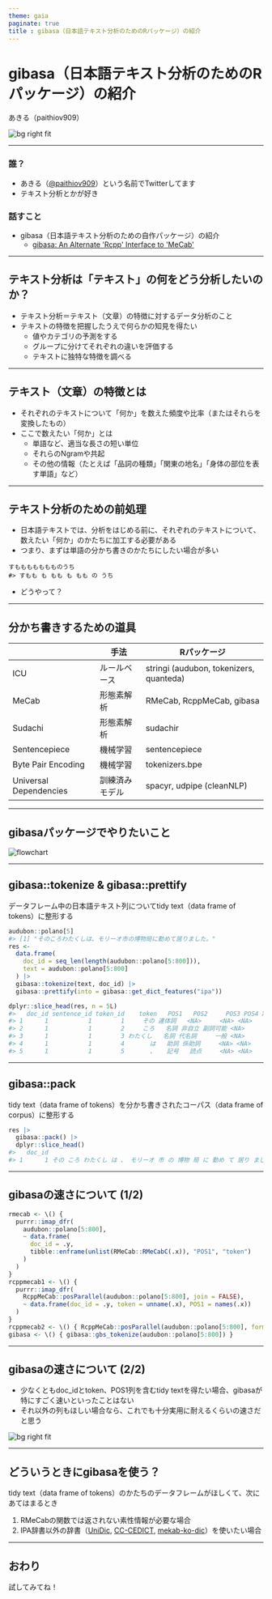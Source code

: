 ```yaml
---
theme: gaia
paginate: true
title : gibasa（日本語テキスト分析のためのRパッケージ）の紹介
---
```


# gibasa（日本語テキスト分析のためのRパッケージ）の紹介

あきる（paithiov909）

![bg right fit](qrcode_github.com.png)

---

### 誰？

- あきる（[@paithiov909](https://twitter.com/paithiov909)）という名前でTwitterしてます
- テキスト分析とかが好き

### 話すこと

- gibasa（日本語テキスト分析のための自作パッケージ）の紹介
  - [gibasa: An Alternate 'Rcpp' Interface to 'MeCab'](https://github.com/paithiov909/gibasa)

---

## テキスト分析は「テキスト」の何をどう分析したいのか？

- テキスト分析＝テキスト（文章）の特徴に対するデータ分析のこと
- テキストの特徴を把握したうえで何らかの知見を得たい
  - 値やカテゴリの予測をする
  - グループに分けてそれぞれの違いを評価する
  - テキストに独特な特徴を調べる

---

## テキスト（文章）の特徴とは

- それぞれのテキストについて「何か」を数えた頻度や比率（またはそれらを変換したもの）
- ここで数えたい「何か」とは
  - 単語など、適当な長さの短い単位
  - それらのNgramや共起
  - その他の情報（たとえば「品詞の種類」「関東の地名」「身体の部位を表す単語」など）

---

## テキスト分析のための前処理

- 日本語テキストでは、分析をはじめる前に、それぞれのテキストについて、数えたい「何か」のかたちに加工する必要がある
- つまり、まずは単語の分かち書きのかたちにしたい場合が多い

```
すももももももものうち
#> すもも も もも も もも の うち
```

- どうやって？

---

## 分かち書きするための道具

|     | 手法 | Rパッケージ |
| --- | --- | --- |
| ICU | ルールベース | stringi (audubon, tokenizers, quanteda) |
| MeCab | 形態素解析 | RMeCab, RcppMeCab, gibasa |
| Sudachi | 形態素解析 | sudachir |
| Sentencepiece | 機械学習 | sentencepiece |
| Byte Pair Encoding | 機械学習 | tokenizers.bpe |
| Universal Dependencies | 訓練済みモデル | spacyr, udpipe (cleanNLP) |

---

## gibasaパッケージでやりたいこと

![flowchart](https://rawcdn.githack.com/paithiov909/gibasa/c9a0b2ed32c2d62d27fb6499a9ee13007ccdf1a1/man/figures/tidytext_fig5_1_mod.drawio.png)

---

## gibasa::tokenize & gibasa::prettify

データフレーム中の日本語テキスト列についてtidy text（data frame of tokens）に整形する

```r
audubon::polano[5]
#> [1] "そのころわたくしは、モリーオ市の博物局に勤めて居りました。"
res <-
  data.frame(
    doc_id = seq_len(length(audubon::polano[5:800])),
    text = audubon::polano[5:800]
  ) |>
  gibasa::tokenize(text, doc_id) |>
  gibasa::prettify(into = gibasa::get_dict_features("ipa"))

dplyr::slice_head(res, n = 5L)
#>   doc_id sentence_id token_id    token   POS1   POS2     POS3 POS4 X5StageUse1 X5StageUse2 Original    Yomi1    Yomi2
#> 1      1           1        1     その 連体詞   <NA>     <NA> <NA>        <NA>        <NA>     その     ソノ     ソノ
#> 2      1           1        2     ころ   名詞 非自立 副詞可能 <NA>        <NA>        <NA>     ころ     コロ     コロ
#> 3      1           1        3 わたくし   名詞 代名詞     一般 <NA>        <NA>        <NA> わたくし ワタクシ ワタクシ
#> 4      1           1        4       は   助詞 係助詞     <NA> <NA>        <NA>        <NA>       は       ハ       ワ
#> 5      1           1        5       、   記号   読点     <NA> <NA>        <NA>        <NA>       、       、       、
```

---

## gibasa::pack

tidy text（data frame of tokens）を分かち書きされたコーパス（data frame of corpus）に整形する

```r
res |>
  gibasa::pack() |>
  dplyr::slice_head()
#>   doc_id                                                                       text
#> 1      1 その ころ わたくし は 、 モリーオ 市 の 博物 局 に 勤め て 居り まし た 。
```

---

## gibasaの速さについて (1/2)

```r
rmecab <- \() {
  purrr::imap_dfr(
    audubon::polano[5:800],
    ~ data.frame(
      doc_id = .y,
      tibble::enframe(unlist(RMeCab::RMeCabC(.x)), "POS1", "token")
    )
  )
}
rcppmecab1 <- \() {
  purrr::imap_dfr(
    RcppMeCab::posParallel(audubon::polano[5:800], join = FALSE),
    ~ data.frame(doc_id = .y, token = unname(.x), POS1 = names(.x))
  )
}
rcppmecab2 <- \() { RcppMeCab::posParallel(audubon::polano[5:800], format = "data.frame") }
gibasa <- \() { gibasa::gbs_tokenize(audubon::polano[5:800]) }
```

---

## gibasaの速さについて (2/2)

- 少なくともdoc_idとtoken、POS1列を含むtidy textを得たい場合、gibasaが特にすごく速いといったことはない
- それ以外の列もほしい場合なら、これでも十分実用に耐えるくらいの速さだと思う

![bg right fit](figure/unnamed-chunk-3-1.png)

---

## どういうときにgibasaを使う？

tidy text（data frame of tokens）のかたちのデータフレームがほしくて、次にあてはまるとき

1. RMeCabの関数では返されない素性情報が必要な場合
2. IPA辞書以外の辞書（[UniDic](https://ccd.ninjal.ac.jp/unidic/), [CC-CEDICT](https://github.com/ueda-keisuke/CC-CEDICT-MeCab), [mekab-ko-dic](https://bitbucket.org/eunjeon/mecab-ko-dic/src/master/)）を使いたい場合

---

## おわり

試してみてね！


